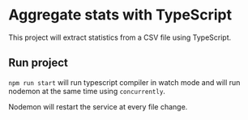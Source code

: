 # Aggregate stats with TypeScript
This project will extract statistics from a CSV file using TypeScript.

## Run project

`npm run start` will run typescript compiler in watch mode and will run nodemon at the same time using `concurrently`.

Nodemon will restart the service at every file change.